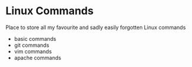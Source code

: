 Linux Commands
==============


Place to store all my favourite and sadly easily forgotten Linux commands

- basic commands
- git commands
- vim commands
- apache commands